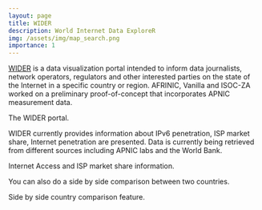 ```yaml
---
layout: page
title: WIDER
description: World Internet Data ExploreR
img: /assets/img/map_search.png
importance: 1
---
```


<a href="https://wider.isoc.org.za" target="_blank">WIDER</a> is a data visualization portal intended to inform data journalists, network operators, regulators and other interested parties on the state of the Internet in a specific country or region. AFRINIC, Vanilla and ISOC-ZA worked on a preliminary proof-of-concept that incorporates APNIC measurement data.


<div class="row">
    <div class="col-sm mt-3 mt-md-0">
        <img class="img-fluid rounded z-depth-1" src="{{ '/assets/img/wider.png' | relative_url }}" alt="" title="Using WIDER"/>
    </div>
</div>
<div class="caption">
    The WIDER portal.
</div>

WIDER currently provides information about IPv6 penetration, ISP market share,Internet penetration are presented. Data is currently being retrieved from different sources including APNIC labs and the World Bank.

<div class="row justify-content-sm-center">
    <div class="col-sm-8 mt-3 mt-md-0">
        <img class="img-fluid rounded z-depth-1" src="{{ '/assets/img/wider1.png' | relative_url }}" alt="" title="example image"/>
    </div>
    <div class="col-sm-4 mt-3 mt-md-0">
        <img class="img-fluid rounded z-depth-1" src="{{ '/assets/img/wider2.png' | relative_url }}" alt="" title="example image"/>
    </div>
</div>
<div class="caption">
    Internet Access and ISP market share information.
</div>

You can also do a side by side comparison between two countries.

<div class="row">
    <div class="col-sm mt-3 mt-md-0">
        <img class="img-fluid rounded z-depth-1" src="{{ '/assets/img/sidexside.png' | relative_url }}" alt="" title="Using WIDER"/>
    </div>
</div>
<div class="caption">
    Side by side country comparison feature.
</div>